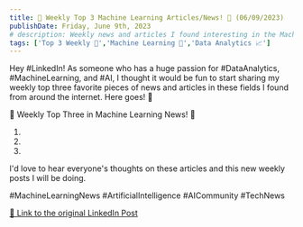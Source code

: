 ```yaml
---
title: 📰 Weekly Top 3 Machine Learning Articles/News! 🤖 (06/09/2023) 
publishDate: Friday, June 9th, 2023
# description: Weekly news and articles I found interesting in the Machine Learning world.
tags: ['Top 3 Weekly 📰','Machine Learning 🤖','Data Analytics 📈']
---
```


Hey #LinkedIn! As someone who has a huge passion for #DataAnalytics, #MachineLearning, and #AI, I thought it would be fun to start sharing my weekly top three favorite pieces of news and articles in these fields I found from around the internet. Here goes! 🙌

📰 Weekly Top Three in Machine Learning News! 🤖

1. 

2. 

3. 



I'd love to hear everyone's thoughts on these articles and this new weekly posts I will be doing.

#MachineLearningNews #ArtificialIntelligence #AICommunity #TechNews

[🔗 Link to the original LinkedIn Post](https://www.linkedin.com/feed/)